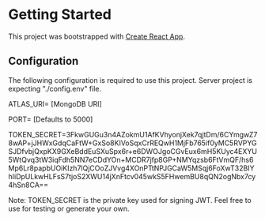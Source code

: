 # Getting Started

This project was bootstrapped with [Create React App](https://github.com/facebook/create-react-app).

## Configuration

The following configuration is required to use this project. Server project is expecting "./config.env" file.

ATLAS_URI= [MongoDB URI]

PORT= [Defaults to 5000]

TOKEN_SECRET=3FkwGUGu3n4AZokmU1AfKVhyonjXek7qjtDm/6CYmgwZ78wAP+jJHWxGdqCaFtW+GxSo8KIVoSqxCrREQwH1MjFb765if0yMC5RVPYGSJDfvbjQxpKX9GXeBddEuSXuSpx6r+e6DWOJgoCGvEux6mH5KUyc4EXYU5WtQvq3tW3iqFdh5NN7eCDdYOn+MCDR7jfp8GP+NMYqzsb6FtVmQF/hs6Mp6Lr8papbUOiKIzh7lQjCOoZJVvg4XOnPTtNPJGCaW5MSqj6FoXwT32BIYhIiDpULkwHLFsS7tjoS2XWU14jXnFtcv045wkS5FHwemBU8qQN2ogNbx7cy4hSn8CA==


Note: TOKEN_SECRET is the private key used for signing JWT. Feel free to use for testing or generate your own.